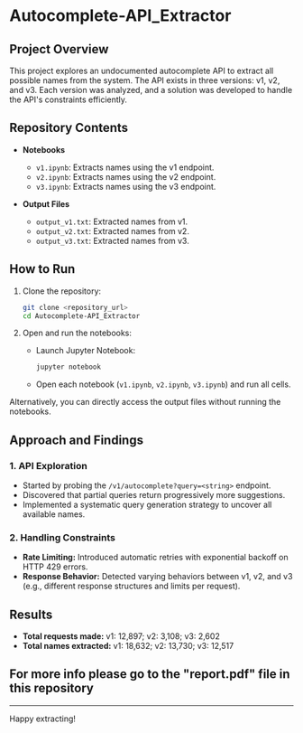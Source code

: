 # Autocomplete-API_Extractor

## Project Overview
This project explores an undocumented autocomplete API to extract all possible names from the system. The API exists in three versions: v1, v2, and v3. Each version was analyzed, and a solution was developed to handle the API's constraints efficiently.

## Repository Contents
- **Notebooks**
  - `v1.ipynb`: Extracts names using the v1 endpoint.
  - `v2.ipynb`: Extracts names using the v2 endpoint.
  - `v3.ipynb`: Extracts names using the v3 endpoint.

- **Output Files**
  - `output_v1.txt`: Extracted names from v1.
  - `output_v2.txt`: Extracted names from v2.
  - `output_v3.txt`: Extracted names from v3.

## How to Run
1. Clone the repository:
   ```bash
   git clone <repository_url>
   cd Autocomplete-API_Extractor
   ```

2. Open and run the notebooks:
   - Launch Jupyter Notebook:
     ```bash
     jupyter notebook
     ```
   - Open each notebook (`v1.ipynb`, `v2.ipynb`, `v3.ipynb`) and run all cells.

Alternatively, you can directly access the output files without running the notebooks.

## Approach and Findings
### 1. API Exploration
- Started by probing the `/v1/autocomplete?query=<string>` endpoint.
- Discovered that partial queries return progressively more suggestions.
- Implemented a systematic query generation strategy to uncover all available names.

### 2. Handling Constraints
- **Rate Limiting:** Introduced automatic retries with exponential backoff on HTTP 429 errors.
- **Response Behavior:** Detected varying behaviors between v1, v2, and v3 (e.g., different response structures and limits per request).

## Results
- **Total requests made:** v1: 12,897; v2: 3,108; v3: 2,602
- **Total names extracted:** v1: 18,632; v2: 13,730; v3: 12,517

## For more info please go to the "report.pdf" file in this repository

---
Happy extracting!


